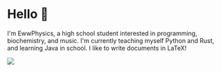 # Hello :wave:

<!--
**EwwPhysics/EwwPhysics** is a ✨ _special_ ✨ repository because its `README.md` (this file) appears on your GitHub profile.

Here are some ideas to get you started:

- 🔭 I’m currently working on ...
- 🌱 I’m currently learning ...
- 👯 I’m looking to collaborate on ...
- 🤔 I’m looking for help with ...
- 💬 Ask me about ...
- 📫 How to reach me: ...
- 😄 Pronouns: she/her
- ⚡ Fun fact: ...
-->
I'm EwwPhysics, a high school student interested in programming, biochemistry, and music. 
I'm currently teaching myself Python and Rust, and learning Java in school. I like to write documents in LaTeX!


<img align="left" src="https://github-readme-stats.vercel.app/api?username=EwwPhysics&show_icons=true&theme=tokyonight&hide=stars">
